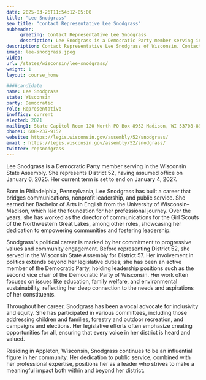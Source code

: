 ```yaml
---
date: 2025-03-26T11:54:12-05:00
title: "Lee Snodgrass"
seo_title: "contact Representative Lee Snodgrass"
subheader:
     greeting: Contact Representative Lee Snodgrass
     description: Lee Snodgrass is a Democratic Party member serving in the Wisconsin State Assembly. She represents District 52, having assumed office on January 6, 2025. Her current term is set to end on January 4, 2027.
description: Contact Representative Lee Snodgrass of Wisconsin. Contact information for Lee Snodgrass includes email address, phone number, and mailing address.
image: lee-snodgrass.jpeg
video:
url: /states/wisconsin/lee-snodgrass/
weight: 1
layout: course_home

####candidate
name: Lee Snodgrass
state: Wisconsin
party: Democratic
role: Representative
inoffice: current
elected: 2021
mailing1: State Capitol Room 120 North PO Box 8952 Madison, WI 53708-8952
phone1: 608-237-9152
website: https://legis.wisconsin.gov/assembly/52/snodgrass/
email : https://legis.wisconsin.gov/assembly/52/snodgrass/
twitter: repsnodgrass
---
```

Lee Snodgrass is a Democratic Party member serving in the Wisconsin State Assembly. She represents District 52, having assumed office on January 6, 2025. Her current term is set to end on January 4, 2027.

Born in Philadelphia, Pennsylvania, Lee Snodgrass has built a career that bridges communications, nonprofit leadership, and public service. She earned her Bachelor of Arts in English from the University of Wisconsin–Madison, which laid the foundation for her professional journey. Over the years, she has worked as the director of communications for the Girl Scouts of the Northwestern Great Lakes, among other roles, showcasing her dedication to empowering communities and fostering leadership.

Snodgrass's political career is marked by her commitment to progressive values and community engagement. Before representing District 52, she served in the Wisconsin State Assembly for District 57. Her involvement in politics extends beyond her legislative duties; she has been an active member of the Democratic Party, holding leadership positions such as the second vice chair of the Democratic Party of Wisconsin. Her work often focuses on issues like education, family welfare, and environmental sustainability, reflecting her deep connection to the needs and aspirations of her constituents.

Throughout her career, Snodgrass has been a vocal advocate for inclusivity and equity. She has participated in various committees, including those addressing children and families, forestry and outdoor recreation, and campaigns and elections. Her legislative efforts often emphasize creating opportunities for all, ensuring that every voice in her district is heard and valued.

Residing in Appleton, Wisconsin, Snodgrass continues to be an influential figure in her community. Her dedication to public service, combined with her professional expertise, positions her as a leader who strives to make a meaningful impact both within and beyond her district.
